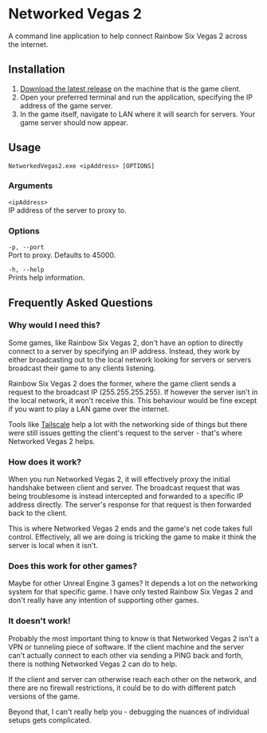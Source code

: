 # Networked Vegas 2

A command line application to help connect Rainbow Six Vegas 2 across the internet.

## Installation

1. [Download the latest release](https://github.com/Turnerj/NetworkedVegas2/releases/latest) on the machine that is the game client.
2. Open your preferred terminal and run the application, specifying the IP address of the game server.
3. In the game itself, navigate to LAN where it will search for servers. Your game server should now appear.

## Usage

```
NetworkedVegas2.exe <ipAddress> [OPTIONS]
```

### Arguments

`<ipAddress>`<br/>
IP address of the server to proxy to.

### Options

`-p, --port`<br/>
Port to proxy. Defaults to 45000.

`-h, --help`<br/>
Prints help information.


## Frequently Asked Questions

### Why would I need this?

Some games, like Rainbow Six Vegas 2, don't have an option to directly connect to a server by specifying an IP address.
Instead, they work by either broadcasting out to the local network looking for servers or servers broadcast their game to any clients listening.

Rainbow Six Vegas 2 does the former, where the game client sends a request to the broadcast IP (255.255.255.255).
If however the server isn't in the local network, it won't receive this.
This behaviour would be fine except if you want to play a LAN game over the internet.

Tools like [Tailscale](https://tailscale.com/) help a lot with the networking side of things but there were still issues getting the client's request to the server - that's where Networked Vegas 2 helps.

### How does it work?

When you run Networked Vegas 2, it will effectively proxy the initial handshake between client and server.
The broadcast request that was being troublesome is instead intercepted and forwarded to a specific IP address directly.
The server's response for that request is then forwarded back to the client.

This is where Networked Vegas 2 ends and the game's net code takes full control.
Effectively, all we are doing is tricking the game to make it think the server is local when it isn't.

### Does this work for other games?

Maybe for other Unreal Engine 3 games? It depends a lot on the networking system for that specific game.
I have only tested Rainbow Six Vegas 2 and don't really have any intention of supporting other games.

### It doesn't work!

Probably the most important thing to know is that Networked Vegas 2 isn't a VPN or tunneling piece of software.
If the client machine and the server can't actually connect to each other via sending a PING back and forth, there is nothing Networked Vegas 2 can do to help.

If the client and server can otherwise reach each other on the network, and there are no firewall restrictions, it could be to do with different patch versions of the game.

Beyond that, I can't really help you - debugging the nuances of individual setups gets complicated.